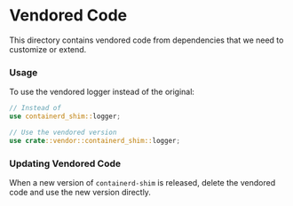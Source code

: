 # Vendored Code

This directory contains vendored code from dependencies that we need to customize or extend.

### Usage

To use the vendored logger instead of the original:

```rust
// Instead of
use containerd_shim::logger;

// Use the vendored version
use crate::vendor::containerd_shim::logger;
```

### Updating Vendored Code

When a new version of `containerd-shim` is released, delete the vendored code and use the new version directly.